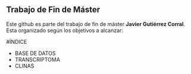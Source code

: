 ## Trabajo de Fin de Máster

Este github es parte del trabajo de fin de máster **Javier Gutiérrez Corral**. Esta organizado según los objetivos a alcanzar:

#ÍNDICE

- BASE DE DATOS
- TRANSCRIPTOMA
- CLINAS
